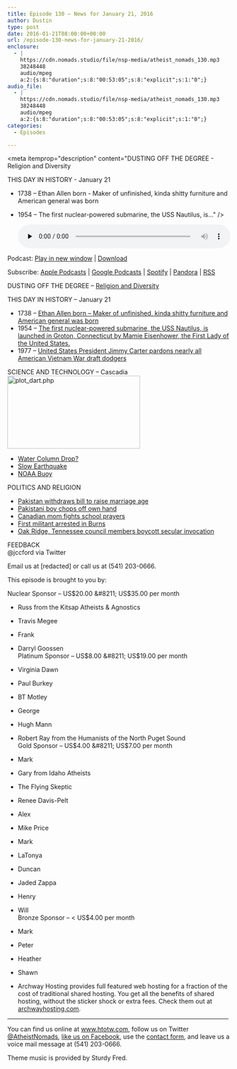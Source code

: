 ```yaml
---
title: ﻿Episode 130 – News for January 21, 2016
author: Dustin
type: post
date: 2016-01-21T08:00:00+00:00
url: /﻿episode-130-news-for-january-21-2016/
enclosure:
  - |
    https://cdn.nomads.studio/file/nsp-media/atheist_nomads_130.mp3
    38248448
    audio/mpeg
    a:2:{s:8:"duration";s:8:"00:53:05";s:8:"explicit";s:1:"0";}
audio_file:
  - |
    https://cdn.nomads.studio/file/nsp-media/atheist_nomads_130.mp3
    38248448
    audio/mpeg
    a:2:{s:8:"duration";s:8:"00:53:05";s:8:"explicit";s:1:"0";}
categories:
  - Episodes

---
```

<div itemscope itemtype="http://schema.org/AudioObject">
  <meta itemprop="name" content="﻿Episode 130 &#8211; News for January 21, 2016" />
  
  <meta itemprop="uploadDate" content="2016-01-21T01:00:00-07:00" />
  
  <meta itemprop="encodingFormat" content="audio/mpeg" />
  
  <meta itemprop="duration" content="PT53M05S" />
  
  <meta itemprop="description" content="DUSTING OFF THE DEGREE - Religion and Diversity

THIS DAY IN HISTORY - January 21
* 1738 – Ethan Allen born - Maker of unfinished, kinda shitty furniture and American general was born
* 1954 – The first nuclear-powered submarine, the USS Nautilus, is..." />
  
  <meta itemprop="contentUrl" content="https://dts.podtrac.com/redirect.mp3/cdn.nomads.studio/file/nsp-media/atheist_nomads_130.mp3" />
  
  <meta itemprop="contentSize" content="36.5" />
  </p> 
  
  <div class="powerpress_player" id="powerpress_player_8387">
    <audio class="wp-audio-shortcode" id="audio-5106-131" preload="none" style="width: 100%;" controls="controls"><source type="audio/mpeg" src="https://dts.podtrac.com/redirect.mp3/cdn.nomads.studio/file/nsp-media/atheist_nomads_130.mp3?_=131" /><a href="https://dts.podtrac.com/redirect.mp3/cdn.nomads.studio/file/nsp-media/atheist_nomads_130.mp3">https://dts.podtrac.com/redirect.mp3/cdn.nomads.studio/file/nsp-media/atheist_nomads_130.mp3</a></audio>
  </div>
</div>

<p class="powerpress_links powerpress_links_mp3">
  Podcast: <a href="https://dts.podtrac.com/redirect.mp3/cdn.nomads.studio/file/nsp-media/atheist_nomads_130.mp3" class="powerpress_link_pinw" target="_blank" title="Play in new window" onclick="return powerpress_pinw('https://htotw.com/?powerpress_pinw=5106-podcast');" rel="nofollow">Play in new window</a> | <a href="https://dts.podtrac.com/redirect.mp3/cdn.nomads.studio/file/nsp-media/atheist_nomads_130.mp3" class="powerpress_link_d" title="Download" rel="nofollow" download="atheist_nomads_130.mp3">Download</a>
</p>

<p class="powerpress_links powerpress_subscribe_links">
  Subscribe: <a href="https://podcasts.apple.com/us/podcast/humanists-take-on-the-world/id530050098?mt=2&ls=1" class="powerpress_link_subscribe powerpress_link_subscribe_itunes" target="_blank" title="Subscribe on Apple Podcasts" rel="nofollow">Apple Podcasts</a> | <a href="https://www.google.com/podcasts?feed=aHR0cDovL2F0aGVpc3Rub21hZHMubGlic3luLmNvbS9yc3M%3D" class="powerpress_link_subscribe powerpress_link_subscribe_googleplay" target="_blank" title="Subscribe on Google Podcasts" rel="nofollow">Google Podcasts</a> | <a href="https://open.spotify.com/show/3LzK2xZGike6Tc1GEMtMbr?si=LieN9SNuTpq96smuaUsH8A" class="powerpress_link_subscribe powerpress_link_subscribe_spotify" target="_blank" title="Subscribe on Spotify" rel="nofollow">Spotify</a> | <a href="https://www.pandora.com/podcast/atheist-nomads/PC:10122?corr=62071012&part=ug" class="powerpress_link_subscribe powerpress_link_subscribe_pandora" target="_blank" title="Subscribe on Pandora" rel="nofollow">Pandora</a> | <a href="https://htotw.com/feed/podcast/" class="powerpress_link_subscribe powerpress_link_subscribe_rss" target="_blank" title="Subscribe via RSS" rel="nofollow">RSS</a>
</p>

DUSTING OFF THE DEGREE &#8211; <a href="http://www.pewresearch.org/fact-tank/2015/07/27/the-most-and-least-racially-diverse-u-s-religious-groups/" target="_blank" rel="noopener">Religion and Diversity</a>

THIS DAY IN HISTORY &#8211; January 21  
* 1738 – <a href="https://en.wikipedia.org/wiki/Ethan_Allen" target="_blank" rel="noopener">Ethan Allen born &#8211; Maker of unfinished, kinda shitty furniture and American general was born</a>  
* 1954 – <a href="https://en.wikipedia.org/wiki/USS_Nautilus_(SSN-571)" target="_blank" rel="noopener">The first nuclear-powered submarine, the USS Nautilus, is launched in Groton, Connecticut by Mamie Eisenhower, the First Lady of the United States.</a>  
* 1977 – <a href="http://www.abajournal.com/magazine/article/jan._21_1977_carter_pardons_vietnam-era_draft_dodgers" target="_blank" rel="noopener">United States President Jimmy Carter pardons nearly all American Vietnam War draft dodgers</a>

SCIENCE AND TECHNOLOGY &#8211; Cascadia<a href="http://www.ndbc.noaa.gov/station_page.php?station=46404&type=0&startyear=2016&startmonth=01&startday=17&endyear=2016&endmonth=01&endday=17&submit=Submit" target="_blank" rel="noopener"><img decoding="async" loading="lazy" class="size-medium wp-image-1189 alignright" src="https://www.htotw.com/wp-content/uploads/2016/01/plot_dart.php_-300x165.png" alt="plot_dart.php" width="300" height="165" /></a>  
* <a href="https://www.superstation95.com/index.php/world/779" target="_blank" rel="noopener">Water Column Drop?</a>  
* <a href="https://pnsn.org/blog/2016/01/07/slow-earthquake-trembles-beneath-vancouver-island" target="_blank" rel="noopener">Slow Earthquake</a>  
* <a href="http://www.ndbc.noaa.gov/station_page.php?station=46404&type=0&startyear=2016&startmonth=01&startday=17&endyear=2016&endmonth=01&endday=17&submit=Submit" target="_blank" rel="noopener">NOAA Buoy</a>

POLITICS AND RELIGION  
* <a href="https://www.washingtonpost.com/news/worldviews/wp/2016/01/15/bill-banning-child-marriage-fails-in-pakistan-after-its-deemed-un-islamic/" target="_blank" rel="noopener">Pakistan withdraws bill to raise marriage age</a>  
* <a href="http://news.yahoo.com/pakistani-boy-cuts-off-own-hand-blasphemy-mistake-142348551.html" target="_blank" rel="noopener">Pakistani boy chops off own hand</a>  
* <a href="http://www.cbc.ca/news/canada/saskatchewan/banning-prayers-in-public-schools-1.3405175" target="_blank" rel="noopener">Canadian mom fights school prayers</a>  
* <a href="http://www.oregonlive.com/oregon-standoff/2016/01/protester_arrested_in_burns_dr.html" target="_blank" rel="noopener">First militant arrested in Burns</a>  
* <a href="http://www.knoxnews.com/news/local/oak-ridge-council-members-boycott-secular-invocation-292a2603-fd33-41bf-e053-0100007f1793-365065171.html" target="_blank" rel="noopener">Oak Ridge, Tennessee council members boycott secular invocation</a>

FEEDBACK  
@jccford via Twitter

Email us at [redacted] or call us at (541) 203-0666.

This episode is brought to you by:

Nuclear Sponsor &#8211; US$20.00 &#8211; US$35.00 per month  
* Russ from the Kitsap Atheists & Agnostics  
* Travis Megee  
* Frank  
* Darryl Goossen  
Platinum Sponsor &#8211; US$8.00 &#8211; US$19.00 per month  
* Virginia Dawn  
* Paul Burkey  
* BT Motley  
* George  
* Hugh Mann  
* Robert Ray from the Humanists of the North Puget Sound  
Gold Sponsor &#8211; US$4.00 &#8211; US$7.00 per month  
* Mark  
* Gary from Idaho Atheists  
* The Flying Skeptic  
* Renee Davis-Pelt  
* Alex  
* Mike Price  
* Mark  
* LaTonya  
* Duncan  
* Jaded Zappa  
* Henry  
* Will  
Bronze Sponsor &#8211; < US$4.00 per month  
* Mark  
* Peter  
* Heather  
* Shawn

* Archway Hosting provides full featured web hosting for a fraction of the cost of traditional shared hosting. You get all the benefits of shared hosting, without the sticker shock or extra fees. Check them out at <a href="http://archwayhosting.com/" target="_blank" rel="noopener">archwayhosting.com</a>.

<hr width="500" />

You can find us online at <a href="https://www.htotw.com/" target="_blank" rel="noopener">www.htotw.com</a>, follow us on Twitter <a href="https://twitter.com/AtheistNomads" target="_blank" rel="noopener">@AtheistNomads</a>, <a href="https://htotw.com/facebook" target="_blank" rel="noopener">like us on Facebook</a>, use the [contact form](https://htotw.com/contact), and leave us a voice mail message at (541) 203-0666.

Theme music is provided by Sturdy Fred.